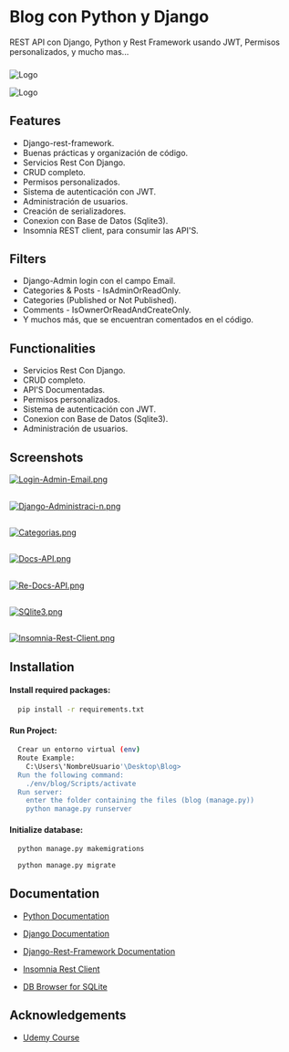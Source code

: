 # Blog con Python y Django

REST API con Django, Python y Rest Framework usando JWT, Permisos personalizados, y mucho mas...

###

![Logo](https://repository-images.githubusercontent.com/201450432/e30c2880-1b5f-11eb-88ff-c7815d6109a3)


![Logo](https://camo.githubusercontent.com/ceb50b2cc1179514d8097aa8a1c8d2229c388e6e1d8903686d626397c1d9843c/687474703a2f2f692e696d6775722e636f6d2f573076525368372e706e67)

## Features

 - Django-rest-framework.
 - Buenas prácticas y organización de código.
 - Servicios Rest Con Django.
 - CRUD completo.
 - Permisos personalizados.
 - Sistema de autenticación con JWT.
 - Administración de usuarios.
 - Creación de serializadores.
 - Conexion con Base de Datos (Sqlite3).
 - Insomnia REST client, para consumir las API'S.


## Filters

- Django-Admin login con el campo Email.
- Categories & Posts - IsAdminOrReadOnly.
- Categories (Published or Not Published).
- Comments - IsOwnerOrReadAndCreateOnly.
- Y muchos más, que se encuentran comentados en el código.


## Functionalities

 - Servicios Rest Con Django.
 - CRUD completo.
 - API'S Documentadas.
 - Permisos personalizados.
 - Sistema de autenticación con JWT.
 - Conexion con Base de Datos (Sqlite3).
 - Administración de usuarios.
## Screenshots

[![Login-Admin-Email.png](https://i.postimg.cc/gkL41G5B/Login-Admin-Email.png)](https://postimg.cc/zV5ngYqn)
##

[![Django-Administraci-n.png](https://i.postimg.cc/vZ3zVD6T/Django-Administraci-n.png)](https://postimg.cc/18VwxmB1)
##

[![Categorias.png](https://i.postimg.cc/3J9pLVrb/Categorias.png)](https://postimg.cc/svQvxnhp)
##

[![Docs-API.png](https://i.postimg.cc/6py7MQmy/Docs-API.png)](https://postimg.cc/pmMXTPxH)
##

[![Re-Docs-API.png](https://i.postimg.cc/vBdc8tHV/Re-Docs-API.png)](https://postimg.cc/94JWJT9m)
##

[![SQlite3.png](https://i.postimg.cc/J7xGmJws/SQlite3.png)](https://postimg.cc/py92JmLv)
##

[![Insomnia-Rest-Client.png](https://i.postimg.cc/zGbBncyh/Insomnia-Rest-Client.png)](https://postimg.cc/RWm4mGQC)


## Installation

#### Install required packages:

```bash
  pip install -r requirements.txt
```

#### Run Project:

```bash
  Crear un entorno virtual (env)
  Route Example:
    C:\Users\'NombreUsuario'\Desktop\Blog>
  Run the following command:
    ./env/blog/Scripts/activate
  Run server:
    enter the folder containing the files (blog (manage.py))
    python manage.py runserver

```

#### Initialize database:

```bash
  python manage.py makemigrations

  python manage.py migrate
```
## Documentation

- [Python Documentation](https://www.python.org/doc/)

- [Django Documentation](https://docs.djangoproject.com/en/4.0/)

- [Django-Rest-Framework Documentation](https://www.django-rest-framework.org/#)

- [Insomnia Rest Client](https://insomnia.rest/)

- [DB Browser for SQLite](https://sqlitebrowser.org/)

## Acknowledgements

- [Udemy Course](https://www.udemy.com/course/django-rest-framework-de-cero-a-experto/)
